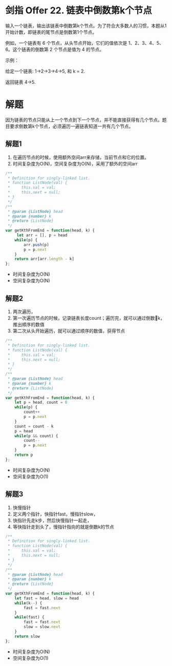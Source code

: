 # 剑指 Offer 22. 链表中倒数第k个节点
输入一个链表，输出该链表中倒数第k个节点。为了符合大多数人的习惯，本题从1开始计数，即链表的尾节点是倒数第1个节点。

例如，一个链表有 6 个节点，从头节点开始，它们的值依次是 1、2、3、4、5、6。这个链表的倒数第 2 个节点是值为 4 的节点。

 

示例：

给定一个链表: 1->2->3->4->5, 和 k = 2.

返回链表 4->5.

# 解题
因为链表的节点只能从上一个节点到下一个节点，并不能直接获得有几个节点。题目要求倒数第k个节点，必须遍历一遍链表知道一共有几个节点。
## 解题1
1. 在遍历节点的时候，使用额外空间arr来存储，当前节点和它的位置。
2. 时间复杂度为O(N)，空间复杂度为O(N)，采用了额外的空间arr
```js
/**
 * Definition for singly-linked list.
 * function ListNode(val) {
 *     this.val = val;
 *     this.next = null;
 * }
 */
/**
 * @param {ListNode} head
 * @param {number} k
 * @return {ListNode}
 */
var getKthFromEnd = function(head, k) {
     let arr = [], p = head
    while(p) {
        arr.push(p)
        p = p.next
    }
    return arr[arr.length - k]
};
```
- 时间复杂度为O(N)
- 空间复杂度为O(N)

## 解题2
1. 两次遍历，
2. 第一次遍历节点的时候，记录链表长度count；遍历完，就可以通过倒数k，推出顺序的数值
3. 第二次从头开始遍历，就可以通过顺序的数值，获得节点
```js
/**
 * Definition for singly-linked list.
 * function ListNode(val) {
 *     this.val = val;
 *     this.next = null;
 * }
 */
/**
 * @param {ListNode} head
 * @param {number} k
 * @return {ListNode}
 */
var getKthFromEnd = function(head, k) {
    let p = head, count = 0
    while(p) {
        count++
        p = p.next
    }
    count = count - k
    p = head
    while(p && count) {
        count--
        p = p.next
    }
    return p
};
```

- 时间复杂度为O(N)
- 空间复杂度为O(1)


## 解题3
1. 快慢指针
2. 定义两个指针，快指针fast，慢指针slow，
3. 快指针先走k步，然后快慢指针一起走，
4. 等快指针走到头了，慢指针指向的就是倒数k的节点
```js
/**
 * Definition for singly-linked list.
 * function ListNode(val) {
 *     this.val = val;
 *     this.next = null;
 * }
 */
/**
 * @param {ListNode} head
 * @param {number} k
 * @return {ListNode}
 */
var getKthFromEnd = function(head, k) {
    let fast = head, slow = head
    while(k--) {
        fast = fast.next
    }
    while(fast) {
        fast = fast.next
        slow = slow.next
    }
    return slow
};
```
- 时间复杂度为O(N)
- 空间复杂度为O(1)
